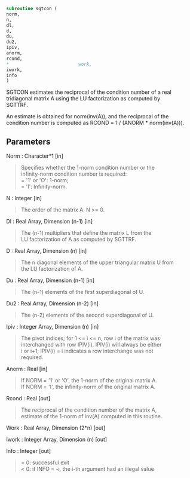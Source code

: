 ```fortran  
subroutine sgtcon (  
norm,  
n,  
dl,  
d,  
du,  
du2,  
ipiv,  
anorm,  
rcond,  
*                          work,  
iwork,  
info  
)  
```  
  
SGTCON estimates the reciprocal of the condition number of a real  
tridiagonal matrix A using the LU factorization as computed by  
SGTTRF.  
  
An estimate is obtained for norm(inv(A)), and the reciprocal of the  
condition number is computed as RCOND = 1 / (ANORM * norm(inv(A))).  
  
## Parameters  
Norm : Character*1 [in]  
> Specifies whether the 1-norm condition number or the  
> infinity-norm condition number is required:  
> = '1' or 'O':  1-norm;  
> = 'I':         Infinity-norm.  
  
N : Integer [in]  
> The order of the matrix A.  N >= 0.  
  
Dl : Real Array, Dimension (n-1) [in]  
> The (n-1) multipliers that define the matrix L from the  
> LU factorization of A as computed by SGTTRF.  
  
D : Real Array, Dimension (n) [in]  
> The n diagonal elements of the upper triangular matrix U from  
> the LU factorization of A.  
  
Du : Real Array, Dimension (n-1) [in]  
> The (n-1) elements of the first superdiagonal of U.  
  
Du2 : Real Array, Dimension (n-2) [in]  
> The (n-2) elements of the second superdiagonal of U.  
  
Ipiv : Integer Array, Dimension (n) [in]  
> The pivot indices; for 1 <= i <= n, row i of the matrix was  
> interchanged with row IPIV(i).  IPIV(i) will always be either  
> i or i+1; IPIV(i) = i indicates a row interchange was not  
> required.  
  
Anorm : Real [in]  
> If NORM = '1' or 'O', the 1-norm of the original matrix A.  
> If NORM = 'I', the infinity-norm of the original matrix A.  
  
Rcond : Real [out]  
> The reciprocal of the condition number of the matrix A,  
> estimate of the 1-norm of inv(A) computed in this routine.  
  
Work : Real Array, Dimension (2*n) [out]  
  
Iwork : Integer Array, Dimension (n) [out]  
  
Info : Integer [out]  
> = 0:  successful exit  
> < 0:  if INFO = -i, the i-th argument had an illegal value  
  

